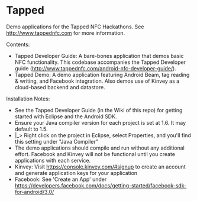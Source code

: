 Tapped
======

Demo applications for the Tapped NFC Hackathons. See http://www.tappednfc.com for more information.

Contents:
- Tapped Developer Guide: A bare-bones application that demos basic NFC functionality. This codebase accompanies the Tapped Developer guide (http://www.tappednfc.com/android-nfc-developer-guide/).
- Tapped Demo: A demo application featuring Android Beam, tag reading & writing, and Facebook integration. Also demos use of Kinvey as a cloud-based backend and datastore.

Installation Notes:
- See the Tapped Developer Guide (in the Wiki of this repo) for getting started with Eclipse and the Android SDK.
- Ensure your Java compiler version for each project is set at 1.6. It may default to 1.5.
-  |_> Right click on the project in Eclipse, select Properties, and you'll find this setting under "Java Compiler"
- The demo applications should compile and run without any additional effort. Facebook and Kinvey will not be functional until you create applications with each service.
- Kinvey: Visit https://console.kinvey.com/#signup to create an account and generate application keys for your application
- Facebook: See 'Create an App' under https://developers.facebook.com/docs/getting-started/facebook-sdk-for-android/3.0/

